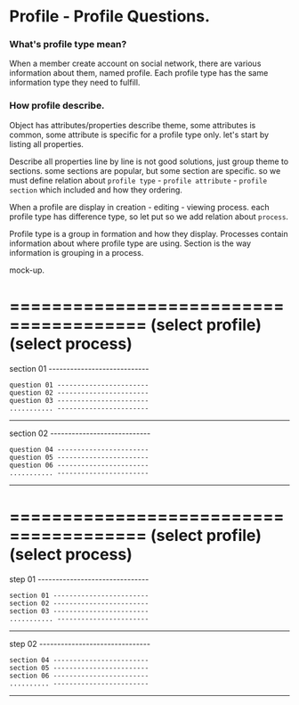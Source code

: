 # Profile - Profile Questions.

### What's profile type mean?

When a member create account on social network, there are various information about them, named profile. Each profile type 
has the same information type they need to fulfill.

### How profile describe.

Object has attributes/properties describe theme, some attributes is common, some attribute is specific for a profile type only.
let's start by listing all properties.


Describe all properties line by line is not good solutions, just group theme to sections. some sections are popular, but some section are specific.
so we must define relation about `profile type` - `profile attribute` - `profile section` which included and how they ordering.

When a profile are display in creation - editing - viewing process. each profile type has difference type, so let put 
so we add relation about `process`.

Profile type is a group in formation and how they display.
Processes contain information about where profile type are using.
Section is the way information is grouping in a process.


mock-up.


=======================================
    (select profile)   (select process)
=======================================

section 01 ----------------------------

    question 01 -----------------------
    question 02 -----------------------
    question 03 -----------------------
    ........... -----------------------
    
---------------------------------------


section 02 ----------------------------

    question 04 -----------------------
    question 05 -----------------------
    question 06 -----------------------
    ........... -----------------------
    
---------------------------------------

=======================================
    (select profile)   (select process)
=======================================

step 01 -------------------------------

    section 01 ------------------------
    section 02 ------------------------
    section 03 ------------------------
    ........... -----------------------
    
---------------------------------------


step 02 -------------------------------

    section 04 ------------------------
    section 05 ------------------------
    section 06 ------------------------
    .......... ------------------------
    
---------------------------------------

